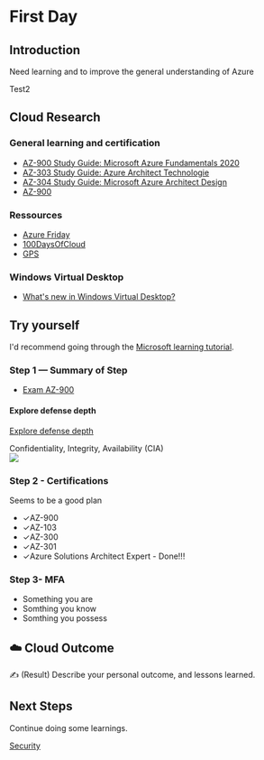 # First Day

## Introduction

Need learning and to improve the general understanding of Azure

Test2

## Cloud Research

### General learning and certification

- [AZ-900 Study Guide: Microsoft Azure Fundamentals 2020](<https://www.thomasmaurer.ch/2020/03/az-900-study-guide-microsoft-azure-fundamentals-2020/>)
- [AZ-303 Study Guide: Azure Architect Technologie](<https://www.thomasmaurer.ch/2020/03/az-303-study-guide-azure-architect-technologies/>)
- [AZ-304 Study Guide: Microsoft Azure Architect Design](<https://www.thomasmaurer.ch/2020/04/az-304-study-guide-microsoft-azure-architect-design/>)
- [AZ-900](https://docs.microsoft.com/en-us/learn/paths/examine-microsoft-azure-security-privacy-compliance-trust/)

### Ressources

- [Azure Friday](https://azure.microsoft.com/en-us/resources/videos/azure-friday/)
- [100DaysOfCloud](https://100daysofcloud.com/)
- [GPS](https://www.youtube.com/c/MadeByGPS/videos)

### Windows Virtual Desktop

- [What's new in Windows Virtual Desktop?](<https://docs.microsoft.com/en-us/azure/virtual-desktop/whats-new>)

## Try yourself

I'd recommend going through the [Microsoft learning tutorial]().

### Step 1 — Summary of Step

- [Exam AZ-900](https://docs.microsoft.com/en-us/learn/certifications/exams/az-900?wt.mc_id=learningredirect_certs-web-wwl)

#### Explore defense depth
[Explore defense depth](https://docs.microsoft.com/en-us/learn/modules/secure-network-connectivity/2-explore-defense-depth)  

Confidentiality, Integrity, Availability (CIA)  
![](https://docs.microsoft.com/en-us/learn/wwl-azure/secure-network-connectivity/media/defense-depth.png)

### Step 2 - Certifications

Seems to be a good plan

- ✓AZ-900  
- ✓AZ-103  
- ✓AZ-300  
- ✓AZ-301  
- ✓Azure Solutions Architect Expert - Done!!!  

### Step 3- MFA

- Something you are
- Somthing you know
- Somthing you possess

## ☁️ Cloud Outcome

✍️ (Result) Describe your personal outcome, and lessons learned.

## Next Steps

Continue doing some learnings.

[Security](https://docs.microsoft.com/en-us/learn/modules/review-security-tools-features/)